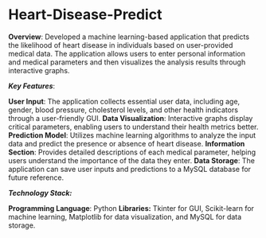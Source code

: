 # Heart-Disease-Predict

**Overview**: Developed a machine learning-based application that predicts the likelihood of heart disease in individuals based on user-provided medical data. The application allows users to enter personal information and medical parameters and then visualizes the analysis results through interactive graphs.

_**Key Features**_:

**User Input**: The application collects essential user data, including age, gender, blood pressure, cholesterol levels, and other health indicators through a user-friendly GUI.
**Data Visualization**: Interactive graphs display critical parameters, enabling users to understand their health metrics better.
**Prediction Model**: Utilizes machine learning algorithms to analyze the input data and predict the presence or absence of heart disease.
**Information Section**: Provides detailed descriptions of each medical parameter, helping users understand the importance of the data they enter.
**Data Storage**: The application can save user inputs and predictions to a MySQL database for future reference.

_**Technology Stack:**_

**Programming Language**: Python
**Libraries:** Tkinter for GUI, Scikit-learn for machine learning, Matplotlib for data visualization, and MySQL for data storage.
